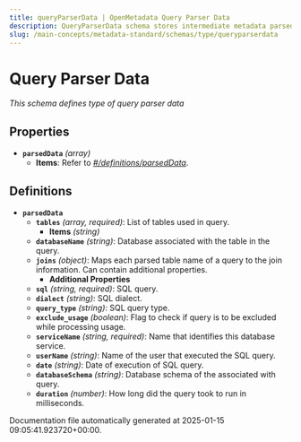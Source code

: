 ```yaml
---
title: queryParserData | OpenMetadata Query Parser Data
description: QueryParserData schema stores intermediate metadata parsed from SQL or query logs.
slug: /main-concepts/metadata-standard/schemas/type/queryparserdata
---
```


# Query Parser Data

*This schema defines type of query parser data*

## Properties

- **`parsedData`** *(array)*
  - **Items**: Refer to *[#/definitions/parsedData](#definitions/parsedData)*.
## Definitions

- **`parsedData`**
  - **`tables`** *(array, required)*: List of tables used in query.
    - **Items** *(string)*
  - **`databaseName`** *(string)*: Database associated with the table in the query.
  - **`joins`** *(object)*: Maps each parsed table name of a query to the join information. Can contain additional properties.
    - **Additional Properties**
  - **`sql`** *(string, required)*: SQL query.
  - **`dialect`** *(string)*: SQL dialect.
  - **`query_type`** *(string)*: SQL query type.
  - **`exclude_usage`** *(boolean)*: Flag to check if query is to be excluded while processing usage.
  - **`serviceName`** *(string, required)*: Name that identifies this database service.
  - **`userName`** *(string)*: Name of the user that executed the SQL query.
  - **`date`** *(string)*: Date of execution of SQL query.
  - **`databaseSchema`** *(string)*: Database schema of the associated with query.
  - **`duration`** *(number)*: How long did the query took to run in milliseconds.


Documentation file automatically generated at 2025-01-15 09:05:41.923720+00:00.
